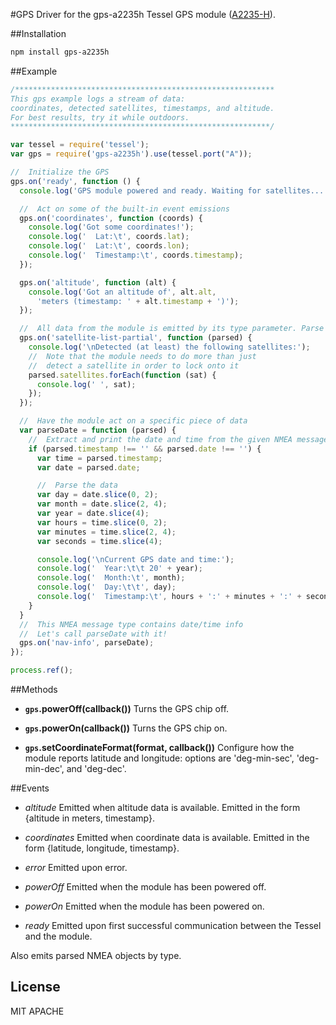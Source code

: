 #GPS
Driver for the gps-a2235h Tessel GPS module ([A2235-H](http://www.mouser.com/catalog/specsheets/EVA2235-H.pdf)).

##Installation
```sh
npm install gps-a2235h
```

##Example
```js
/**********************************************************
This gps example logs a stream of data:
coordinates, detected satellites, timestamps, and altitude.
For best results, try it while outdoors.
**********************************************************/

var tessel = require('tessel');
var gps = require('gps-a2235h').use(tessel.port("A"));

//  Initialize the GPS
gps.on('ready', function () {
  console.log('GPS module powered and ready. Waiting for satellites...');

  //  Act on some of the built-in event emissions
  gps.on('coordinates', function (coords) {
    console.log('Got some coordinates!');
    console.log('  Lat:\t', coords.lat);
    console.log('  Lat:\t', coords.lon);
    console.log('  Timestamp:\t', coords.timestamp);
  });

  gps.on('altitude', function (alt) {
    console.log('Got an altitude of', alt.alt,
      'meters (timestamp: ' + alt.timestamp + ')');
  });

  //  All data from the module is emitted by its type parameter. Parse one!
  gps.on('satellite-list-partial', function (parsed) {
    console.log('\nDetected (at least) the following satellites:');
    //  Note that the module needs to do more than just
    //  detect a satellite in order to lock onto it
    parsed.satellites.forEach(function (sat) {
      console.log(' ', sat);
    });
  });

  //  Have the module act on a specific piece of data
  var parseDate = function (parsed) {
    //  Extract and print the date and time from the given NMEA message
    if (parsed.timestamp !== '' && parsed.date !== '') {
      var time = parsed.timestamp;
      var date = parsed.date;

      //  Parse the data
      var day = date.slice(0, 2);
      var month = date.slice(2, 4);
      var year = date.slice(4);
      var hours = time.slice(0, 2);
      var minutes = time.slice(2, 4);
      var seconds = time.slice(4);

      console.log('\nCurrent GPS date and time:');
      console.log('  Year:\t\t 20' + year);
      console.log('  Month:\t', month);
      console.log('  Day:\t\t', day);
      console.log('  Timestamp:\t', hours + ':' + minutes + ':' + seconds);
    }
  }
  //  This NMEA message type contains date/time info
  //  Let's call parseDate with it!
  gps.on('nav-info', parseDate);
});

process.ref();
```

##Methods

*  **`gps`.powerOff(callback())** Turns the GPS chip off.

*  **`gps`.powerOn(callback())** Turns the GPS chip on.

*  **`gps`.setCoordinateFormat(format, callback())** Configure how the module reports latitude and longitude: options are 'deg-min-sec', 'deg-min-dec', and 'deg-dec'.

##Events

* *altitude* Emitted when altitude data is available. Emitted in the form {altitude in meters, timestamp}.

* *coordinates* Emitted when coordinate data is available. Emitted in the form {latitude, longitude, timestamp}.

* *error* Emitted upon error.

* *powerOff* Emitted when the module has been powered off.

* *powerOn* Emitted when the module has been powered on.

* *ready* Emitted upon first successful communication between the Tessel and the module.

Also emits parsed NMEA objects by type.

## License

MIT
APACHE
